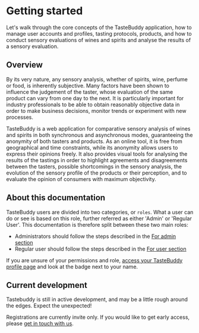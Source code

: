 # Getting started

Let's walk through the core concepts of the TasteBuddy application, how to manage
user accounts and profiles, tasting protocols, products, and how to conduct
sensory evaluations of wines and spirits and analyse the results of a sensory
evaluation.

## Overview

By its very nature, any sensory analysis, whether of spirits, wine, perfume
or food, is inherently subjective. Many factors have been shown to influence the
judgement of the taster, whose evaluation of the same product can vary from
one day to the next. It is particularly important for industry professionals to be
able to obtain reasonably objective data in order to make business decisions,
monitor trends or experiment with new processes.

TasteBuddy is a web application for comparative sensory analysis of wines and
spirits in both synchronous and asynchronous modes, guaranteeing the anonymity
of both tasters and products. As an online tool, it is free from geographical
and time constraints, while its anonymity allows users to express their opinions
freely. It also provides visual tools for analysing the results of the tastings
in order to highlight agreements and disagreements between the tasters, possible
shortcomings in the sensory analysis, the evolution of the sensory profile of
the products or their perception, and to evaluate the opinion of consumers with
maximum objectivity.

## About this documentation

TasteBuddy users are divided into two categories, or `roles`. What a user can do
or see is based on this role, further referred as either 'Admin' or 'Regular
User'. This documentation is therefore split between these two main roles:

- Administrators should follow the steps described in the [For admin section](admin/index.md)
- Regular user should follow the steps described in the [For user section](user/index.md)

If you are unsure of your permissions and role, [access your TasteBuddy profile page](https://tastebuddy.io/users/update/)
and look at the badge next to your name.

## Current development

Tastebuddy is still in active development, and may be a little rough around
the edges. Expect the unexpected!

Registrations are currently invite only. If you would like to get early access,
please [get in touch with us](https://tastebuddy.io/contact/).
